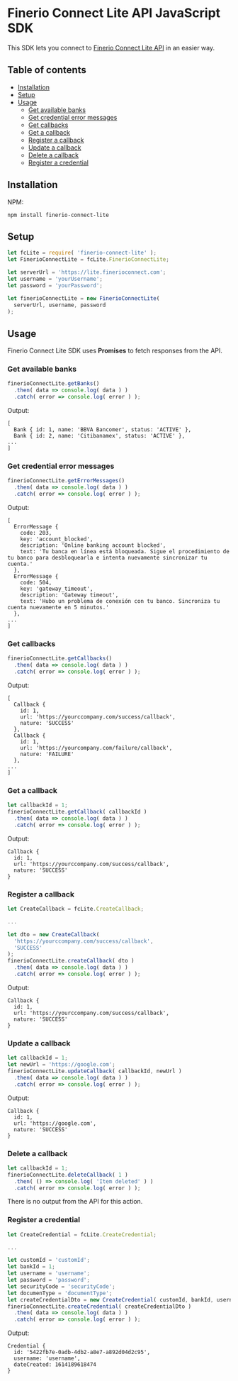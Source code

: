 # Finerio Connect Lite API JavaScript SDK #

This SDK lets you connect to [Finerio Connect Lite API](https://lite-api-docs.finerioconnect.com/) in an easier way.

## Table of contents ##

* [Installation](#installation)
* [Setup](#setup)
* [Usage](#usage)
    * [Get available banks](#get-available-banks)
    * [Get credential error messages](#get-credential-error-messages)
    * [Get callbacks](#get-callbacks)
    * [Get a callback](#get-a-callback)
    * [Register a callback](#register-a-callback)
    * [Update a callback](#update-a-callback)
    * [Delete a callback](#delete-a-callback)
    * [Register a credential](#register-a-credential)

## Installation ##

NPM:

```
npm install finerio-connect-lite
```

## Setup ##

```javascript
let fcLite = require( 'finerio-connect-lite' );
let FinerioConnectLite = fcLite.FinerioConnectLite;

let serverUrl = 'https://lite.finerioconnect.com';
let username = 'yourUsername';
let password = 'yourPassword';

let finerioConnectLite = new FinerioConnectLite(
  serverUrl, username, password
);
```

## Usage ##

Finerio Connect Lite SDK uses **Promises** to fetch responses from the API.


### Get available banks ###

```javascript
finerioConnectLite.getBanks()
  .then( data => console.log( data ) ) 
  .catch( error => console.log( error ) );
```

Output:

```console
[
  Bank { id: 1, name: 'BBVA Bancomer', status: 'ACTIVE' },
  Bank { id: 2, name: 'Citibanamex', status: 'ACTIVE' },
...
]
```

### Get credential error messages ###

```javascript
finerioConnectLite.getErrorMessages()
  .then( data => console.log( data ) ) 
  .catch( error => console.log( error ) );
```

Output:

```console
[
  ErrorMessage {
    code: 203,
    key: 'account_blocked',
    description: 'Online banking account blocked',
    text: 'Tu banca en línea está bloqueada. Sigue el procedimiento de tu banco para desbloquearla e intenta nuevamente sincronizar tu cuenta.'
  },
  ErrorMessage {
    code: 504,
    key: 'gateway_timeout',
    description: 'Gateway timeout',
    text: 'Hubo un problema de conexión con tu banco. Sincroniza tu cuenta nuevamente en 5 minutos.'
  },
...
]
```

### Get callbacks ###

```javascript
finerioConnectLite.getCallbacks()
  .then( data => console.log( data ) )
  .catch( error => console.log( error ) );
```

Output:

```console
[
  Callback {
    id: 1,
    url: 'https://yourccompany.com/success/callback',
    nature: 'SUCCESS'
  },
  Callback {
    id: 1,
    url: 'https://yourcompany.com/failure/callback',
    nature: 'FAILURE'
  },
...
]
```

### Get a callback ###

```javascript
let callbackId = 1;
finerioConnectLite.getCallback( callbackId )
  .then( data => console.log( data ) )
  .catch( error => console.log( error ) );
```

Output:

```console
Callback {
  id: 1,
  url: 'https://yourccompany.com/success/callback',
  nature: 'SUCCESS'
}
```

### Register a callback ###

```javascript
let CreateCallback = fcLite.CreateCallback;

...

let dto = new CreateCallback(
  'https://yourccompany.com/success/callback',
  'SUCCESS'
);
finerioConnectLite.createCallback( dto )
  .then( data => console.log( data ) )
  .catch( error => console.log( error ) );
```

Output:

```console
Callback {
  id: 1,
  url: 'https://yourccompany.com/success/callback',
  nature: 'SUCCESS'
}
```

### Update a callback ###

```javascript
let callbackId = 1;
let newUrl = 'https://google.com';
finerioConnectLite.updateCallback( callbackId, newUrl )
  .then( data => console.log( data ) )
  .catch( error => console.log( error ) );
```

Output:

```console
Callback {
  id: 1,
  url: 'https://google.com',
  nature: 'SUCCESS'
}
```

### Delete a callback ###

```javascript
let callbackId = 1;
finerioConnectLite.deleteCallback( 1 )
  .then( () => console.log( 'Item deleted' ) )
  .catch( error => console.log( error ) );
```

There is no output from the API for this action.

### Register a credential ###

```javascript
let CreateCredential = fcLite.CreateCredential;

...

let customId = 'customId';
let bankId = 1;
let username = 'username';
let password = 'password';
let securityCode = 'securityCode';
let documenType = 'documentType';
let createCredentialDto = new CreateCredential( customId, bankId, username, password, securityCode, ddocumentType );
finerioConnectLite.createCredential( createCredentialDto )
  .then( data => console.log( data ) )
  .catch( error => console.log( error ) );
```

Output:

```console
Credential {
  id: '5422fb7e-0adb-4db2-a8e7-a892d04d2c95',
  username: 'username',
  dateCreated: 1614189618474
}
```

